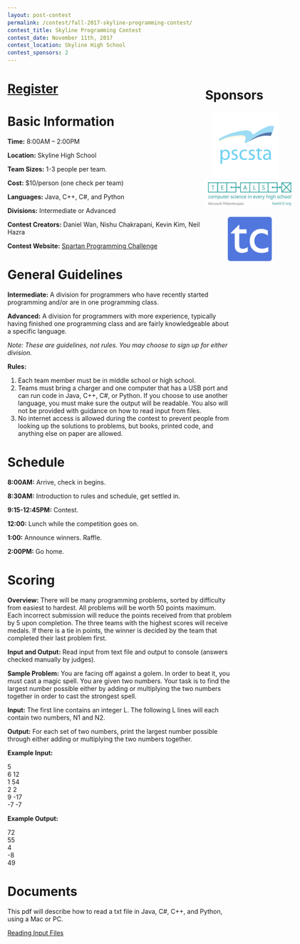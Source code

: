 ```yaml
---
layout: post-contest
permalink: /contest/fall-2017-skyline-programming-contest/
contest_title: Skyline Programming Contest
contest_date: November 11th, 2017
contest_location: Skyline High School
contest_sponsors: 2
---
```


<div style="float: right; margin-right: -140px; margin-left: 10px; text-align: center;">
  <h1 style="text-align: left;"><b>Sponsors</b></h1>
  <a href="https://pscsta.org"><img src="/assets/images/sponsor_pscsta.png" style="width: 150px; margin-right: 20px;"></a> <br/>
  <a href="https://tealsk12.org"><img src="/assets/images/sponsor_msft_teals.png" style="width:200px;"></a>
  <br/><br/><a href="https://teamscode.com"><img src="/favicon.png" style="width:100px;"></a>
</div> 

# <a href="https://docs.google.com/forms/d/125Hvn5RtygcqFe7-SGpiYq3dgwE56jrDmdMMc0iZMp8/viewform?edit_requested=true">Register</a> #

# Basic Information #

**Time:** 8:00AM – 2:00PM

**Location:** Skyline High School

**Team Sizes:** 1-3 people per team. 

**Cost:** $10/person (one check per team)

**Languages:** Java, C++, C#, and Python

**Divisions:** Intermediate or Advanced

**Contest Creators:** Daniel Wan, Nishu Chakrapani, Kevin Kim, Neil Hazra

**Contest Website:** <a href="http://spartanprogrammingcompetition.weebly.com/">Spartan Programming Challenge</a>

# General Guidelines #

**Intermediate:**  A division for programmers who have recently started programming and/or are in one programming class.

**Advanced:**  A division for programmers with more experience, typically having finished one programming class and are fairly knowledgeable about a specific language.

_Note: These are guidelines, not rules. You may choose to sign up for either division._

**Rules:**

1. Each team member must be in middle school or high school.
2. Teams must bring a charger and one computer that has a USB port and can run code in Java, C++, C#, or Python. If you choose to use another language, you must make sure the output will be readable. You also will not be provided with guidance on how to read input from files. 
3. No internet access is allowed during the contest to prevent people from looking up the solutions to problems, but books, printed code, and anything else on paper are allowed.

# Schedule #

**8:00AM:** Arrive, check in begins.

**8:30AM:** Introduction to rules and schedule, get settled in.

**9:15-12:45PM:** Contest.

**12:00:** Lunch while the competition goes on.

**1:00:** Announce winners. Raffle.

**2:00PM:** Go home.

# Scoring #

**Overview:** There will be many programming problems, sorted by difficulty from easiest to hardest. All problems will be worth 50 points maximum. Each incorrect submission will reduce the points received from that problem by 5 upon completion. The three teams with the highest scores will receive medals. If there is a tie in points, the winner is decided by the team that completed their last problem first.

**Input and Output:** Read input from text file and output to console (answers checked manually by judges).

**Sample Problem:** You are facing off against a golem. In order to beat it, you must cast a magic spell. You are given two numbers. Your task is to find the largest number possible either by adding or multiplying the two numbers together in order to cast the strongest spell.

**Input:** The first line contains an integer L. The following L lines will each contain two numbers, N1 and N2.

**Output:** For each set of two numbers, print the largest number possible through either adding or multiplying the two numbers together.

**Example Input:**

5  
6 12  
1 54  
2 2  
9 -17  
-7 -7  

**Example Output:**

72  
55  
4  
-8  
49  

# Documents #

This pdf will describe how to read a txt file in Java, C#, C++, and Python, using a Mac or PC.

<a href="/assets/docs/reading_input_files_packet.pdf">Reading Input Files</a>
